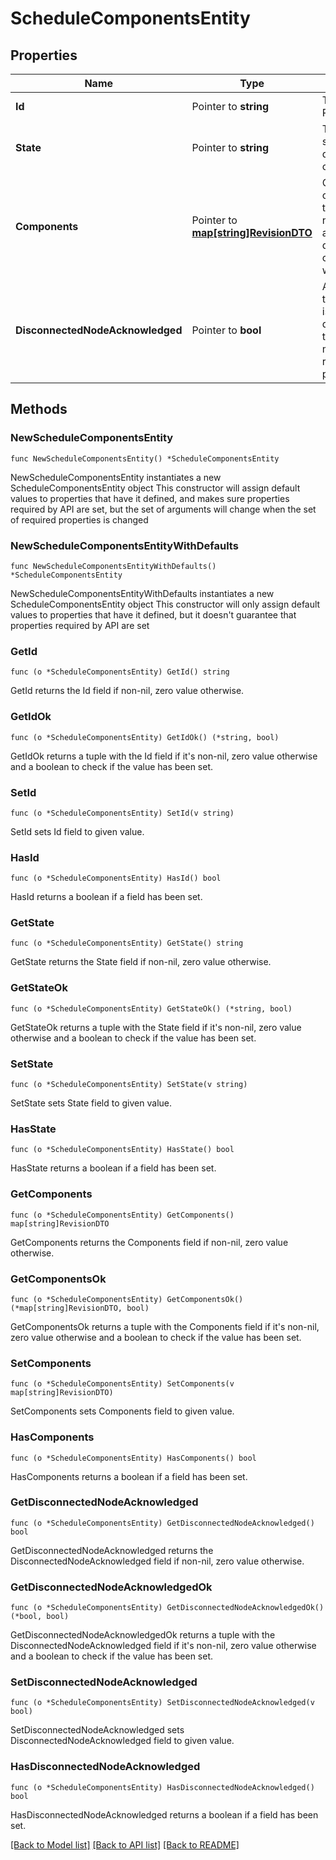 # ScheduleComponentsEntity

## Properties

Name | Type | Description | Notes
------------ | ------------- | ------------- | -------------
**Id** | Pointer to **string** | The id of the ProcessGroup | [optional] 
**State** | Pointer to **string** | The desired state of the descendant components | [optional] 
**Components** | Pointer to [**map[string]RevisionDTO**](RevisionDTO.md) | Optional components to schedule. If not specified, all authorized descendant components will be used. | [optional] 
**DisconnectedNodeAcknowledged** | Pointer to **bool** | Acknowledges that this node is disconnected to allow for mutable requests to proceed. | [optional] 

## Methods

### NewScheduleComponentsEntity

`func NewScheduleComponentsEntity() *ScheduleComponentsEntity`

NewScheduleComponentsEntity instantiates a new ScheduleComponentsEntity object
This constructor will assign default values to properties that have it defined,
and makes sure properties required by API are set, but the set of arguments
will change when the set of required properties is changed

### NewScheduleComponentsEntityWithDefaults

`func NewScheduleComponentsEntityWithDefaults() *ScheduleComponentsEntity`

NewScheduleComponentsEntityWithDefaults instantiates a new ScheduleComponentsEntity object
This constructor will only assign default values to properties that have it defined,
but it doesn't guarantee that properties required by API are set

### GetId

`func (o *ScheduleComponentsEntity) GetId() string`

GetId returns the Id field if non-nil, zero value otherwise.

### GetIdOk

`func (o *ScheduleComponentsEntity) GetIdOk() (*string, bool)`

GetIdOk returns a tuple with the Id field if it's non-nil, zero value otherwise
and a boolean to check if the value has been set.

### SetId

`func (o *ScheduleComponentsEntity) SetId(v string)`

SetId sets Id field to given value.

### HasId

`func (o *ScheduleComponentsEntity) HasId() bool`

HasId returns a boolean if a field has been set.

### GetState

`func (o *ScheduleComponentsEntity) GetState() string`

GetState returns the State field if non-nil, zero value otherwise.

### GetStateOk

`func (o *ScheduleComponentsEntity) GetStateOk() (*string, bool)`

GetStateOk returns a tuple with the State field if it's non-nil, zero value otherwise
and a boolean to check if the value has been set.

### SetState

`func (o *ScheduleComponentsEntity) SetState(v string)`

SetState sets State field to given value.

### HasState

`func (o *ScheduleComponentsEntity) HasState() bool`

HasState returns a boolean if a field has been set.

### GetComponents

`func (o *ScheduleComponentsEntity) GetComponents() map[string]RevisionDTO`

GetComponents returns the Components field if non-nil, zero value otherwise.

### GetComponentsOk

`func (o *ScheduleComponentsEntity) GetComponentsOk() (*map[string]RevisionDTO, bool)`

GetComponentsOk returns a tuple with the Components field if it's non-nil, zero value otherwise
and a boolean to check if the value has been set.

### SetComponents

`func (o *ScheduleComponentsEntity) SetComponents(v map[string]RevisionDTO)`

SetComponents sets Components field to given value.

### HasComponents

`func (o *ScheduleComponentsEntity) HasComponents() bool`

HasComponents returns a boolean if a field has been set.

### GetDisconnectedNodeAcknowledged

`func (o *ScheduleComponentsEntity) GetDisconnectedNodeAcknowledged() bool`

GetDisconnectedNodeAcknowledged returns the DisconnectedNodeAcknowledged field if non-nil, zero value otherwise.

### GetDisconnectedNodeAcknowledgedOk

`func (o *ScheduleComponentsEntity) GetDisconnectedNodeAcknowledgedOk() (*bool, bool)`

GetDisconnectedNodeAcknowledgedOk returns a tuple with the DisconnectedNodeAcknowledged field if it's non-nil, zero value otherwise
and a boolean to check if the value has been set.

### SetDisconnectedNodeAcknowledged

`func (o *ScheduleComponentsEntity) SetDisconnectedNodeAcknowledged(v bool)`

SetDisconnectedNodeAcknowledged sets DisconnectedNodeAcknowledged field to given value.

### HasDisconnectedNodeAcknowledged

`func (o *ScheduleComponentsEntity) HasDisconnectedNodeAcknowledged() bool`

HasDisconnectedNodeAcknowledged returns a boolean if a field has been set.


[[Back to Model list]](../README.md#documentation-for-models) [[Back to API list]](../README.md#documentation-for-api-endpoints) [[Back to README]](../README.md)


